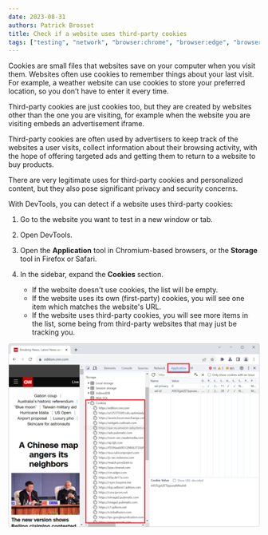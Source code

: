 ```yaml
---
date: 2023-08-31
authors: Patrick Brosset
title: Check if a website uses third-party cookies
tags: ["testing", "network", "browser:chrome", "browser:edge", "browser:firefox", "browser-safari"]
---
```


Cookies are small files that websites save on your computer when you visit them. Websites often use cookies to remember things about your last visit. For example, a weather website can use cookies to store your preferred location, so you don’t have to enter it every time. 

Third-party cookies are just cookies too, but they are created by websites other than the one you are visiting, for example when the website you are visiting embeds an advertisement iframe.

Third-party cookies are often used by advertisers to keep track of the websites a user visits, collect information about their browsing activity, with the hope of offering targeted ads and getting them to return to a website to buy products.

There are very legitimate uses for third-party cookies and personalized content, but they also pose significant privacy and security concerns.

With DevTools, you can detect if a website uses third-party cookies:

1. Go to the website you want to test in a new window or tab.
1. Open DevTools.
1. Open the **Application** tool in Chromium-based browsers, or the **Storage** tool in Firefox or Safari.
1. In the sidebar, expand the **Cookies** section.
   
   * If the website doesn't use cookies, the list will be empty.
   * If the website uses its own (first-party) cookies, you will see one item which matches the website's URL.
   * If the website uses third-party cookies, you will see more items in the list, some being from third-party websites that may just be tracking you.

![Chrome DevTools' Application tool, showing the cookies section containing a bunch of third-party websites](../../assets/img/detect-3p-cookies.png)
